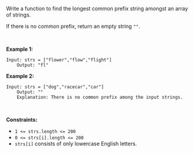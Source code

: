 Write a function to find the longest common prefix string amongst an
array of strings.

If there is no common prefix, return an empty string `""`.

 

**Example 1:**

    Input: strs = ["flower","flow","flight"]
        Output: "fl"
        

**Example 2:**

    Input: strs = ["dog","racecar","car"]
        Output: ""
        Explanation: There is no common prefix among the input strings.
        

 

**Constraints:**

- `1 <= strs.length <= 200`
- `0 <= strs[i].length <= 200`
- `strs[i]` consists of only lowercase English letters.
